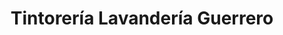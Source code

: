 ---
title: "Tintorería Lavandería Guerrero"
url: /almendralejo/tintoreria-lavanderia-guerrero/
shop: Wäscherei
---